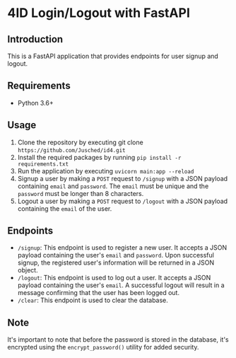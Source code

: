 # 4ID Login/Logout with FastAPI

## Introduction

This is a FastAPI application that provides endpoints for user signup and logout.

## Requirements

- Python 3.6+

## Usage

1. Clone the repository by executing git clone `https://github.com/Jusched/id4.git`
2. Install the required packages by running `pip install -r requirements.txt`
3. Run the application by executing `uvicorn main:app --reload`
4. Signup a user by making a `POST` request to `/signup` with a JSON payload containing `email` and `password`. The `email` must be unique and the `password` must be longer than 8 characters.
5. Logout a user by making a `POST` request to `/logout` with a JSON payload containing the `email` of the user.

## Endpoints

- `/signup`: This endpoint is used to register a new user. It accepts a JSON payload containing the user's `email` and `password`. Upon successful signup, the registered user's information will be returned in a JSON object.
- `/logout`: This endpoint is used to log out a user. It accepts a JSON payload containing the user's `email`. A successful logout will result in a message confirming that the user has been logged out.
- `/clear`: This endpoint is used to clear the database.

## Note

It's important to note that before the password is stored in the database, it's encrypted using the `encrypt_password()` utility for added security.